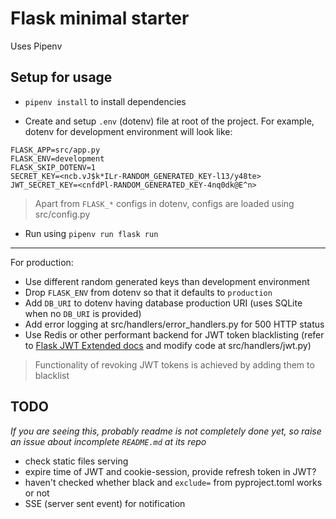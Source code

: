 # Flask minimal starter

Uses Pipenv

## Setup for usage

- `pipenv install` to install dependencies

- Create and setup `.env` (dotenv) file at root of the project. For example, dotenv for development environment will look like:

```
FLASK_APP=src/app.py
FLASK_ENV=development
FLASK_SKIP_DOTENV=1
SECRET_KEY=<ncb.vJ$k*ILr-RANDOM_GENERATED_KEY-l13/y48te>
JWT_SECRET_KEY=<cnfdPl-RANDOM_GENERATED_KEY-4nq0dk@E^n>
```

> Apart from `FLASK_*` configs in dotenv, configs are loaded using src/config.py

- Run using `pipenv run flask run`

---

For production:

- Use different random generated keys than development environment
- Drop `FLASK_ENV` from dotenv so that it defaults to `production`
- Add `DB_URI` to dotenv having database production URI (uses SQLite when no `DB_URI` is provided)
- Add error logging at src/handlers/error_handlers.py for 500 HTTP status
- Use Redis or other performant backend for JWT token blacklisting (refer to [Flask JWT Extended docs](https://flask-jwt-extended.readthedocs.io/en/latest/blacklist_and_token_revoking.html) and modify code at src/handlers/jwt.py)

> Functionality of revoking JWT tokens is achieved by adding them to blacklist

## TODO

_If you are seeing this, probably readme is not completely done yet, so raise an issue about incomplete `README.md` at its repo_

- check static files serving
- expire time of JWT and cookie-session, provide refresh token in JWT?
- haven't checked whether black and `exclude=` from pyproject.toml works or not
- SSE (server sent event) for notification
